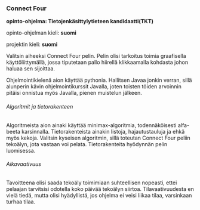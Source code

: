 ### Connect Four
**opinto-ohjelma: Tietojenkäsittylytieteen kandidaatti(TKT)**

opinto-ohjelman kieli: **suomi**

projektin kieli: **suomi**


Valitsin aiheeksi Connect Four pelin. Pelin olisi tarkoitus toimia graafisella käyttöliittymällä, jossa tiputetaan pallo hiirellä klikkaamalla kohdasta johon haluaa sen sijoittaa.

Ohjelmointikielenä aion käyttää pythonia. Hallitsen Javaa jonkin verran, sillä alunperin kävin ohjelmointikurssit Javalla, joten toisten töiden arvoinnin pitäisi onnistua myös Javalla, pienen muistelun jälkeen.

###### Algoritmit ja tietorakenteen

Algoritmeista aion ainaki käyttää minimax-algoritmia, todennäköisesti alfa-beeta karsinnalla. Tietorakenteista ainakin listoja, hajautustauluja ja ehkä myös kekoja.
Valitsin kyseisen algoritmin, sillä toteutan Connect Four peliin tekoälyn, jota vastaan voi pelata. Tietorakenteita hyödynnän pelin luomisessa.

###### Aikavaativuus

Tavoitteena olisi saada tekoäly toimimiaan suhteellisen nopeasti, ettei pelaajan tarvitsisi odotella koko päivää tekoälyn siirtoa.
Tilavaativuudesta en vielä tiedä, mutta olisi hyädyllistä, jos ohjelma ei veisi liikaa tilaa, varsinkaan turhaa tilaa.
